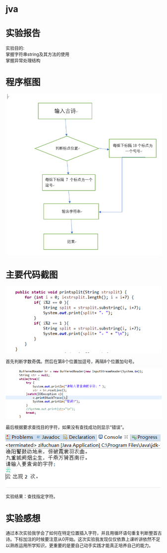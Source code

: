 # jva
实验报告<br>
=========

实验目的:<br>
掌握字符串string及其方法的使用<br>
掌握异常处理结构<br>

程序框图<br>
==========

![Image discription](https://github.com/lxy210bipt/jva/blob/master/%E6%8D%95%E8%8E%B7lxy.PNG)

主要代码截图<br>
=========

![Image discription](https://github.com/lxy210bipt/jva/blob/master/%E6%88%AA%E5%9B%BElxy1.PNG)




首先判断字数奇偶。然后在第8个位置加逗号，再隔8个位置加句号。<br>


![Image discription](https://github.com/lxy210bipt/jva/blob/master/lxy.PNG)

最后根据要求查找目的字符，如果没有查找成功则显示“错误”。

![Image discription](https://github.com/lxy210bipt/jva/blob/master/%E7%BB%93%E6%9E%9C.PNG)

实验结果：查找指定字符。

实验感想<br>
==========

通过本次实验我学会了如何在特定位置插入字符，并且用循环语句重复判断整首古诗。下标加注的时候要注意从0开始。这次实验我发现仅仅依靠上课听讲依然不足以熟练运用所学知识，更重要的是要自己动手实践才能真正培养自己的能力。
